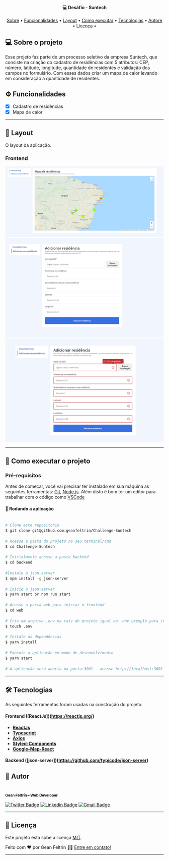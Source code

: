 <h4 align="center">
	💻 Desáfio - Suntech
</h4>

<p align="center">
 <a href="#-sobre-o-projeto">Sobre</a> •
 <a href="#user-content-️-funcionalidades">Funcionalidades</a> •
 <a href="#-layout">Layout</a> •
 <a href="#-como-executar-o-projeto">Como executar</a> •
 <a href="#-tecnologias">Tecnologias</a> •
 <a href="#-autor">Autore</a> •
 <a href="#user-content--licença">Licença</a> •

</p>

## 💻 Sobre o projeto

Esse projeto faz parte de um processo seletivo da empresa Suntech, que consiste na criação do cadastro de residências com 5 atributos: CEP, número, latitude, longitude, quantidade de residentes e validação dos campos no formulário. Com esses dados criar um mapa de calor levando em consideração a quantidade de residentes.

## ⚙️ Funcionalidades

- [x] Cadastro de residências
- [x] Mapa de calor

---

## 🎨 Layout

O layout da aplicação.

### Frontend

<p align="center">
  <img alt="Layout" title="#Layout" src="./assets/Layout01.PNG" width="600px" />

  <img alt="Layout" title="#Layout" src="./assets/Layout02.PNG" width="600px" />

  <img alt="Layout" title="#Layout" src="./assets/Layout03.PNG" width="600px"/> 
</p>

---

## 🚀 Como executar o projeto

### Pré-requisitos

Antes de começar, você vai precisar ter instalado em sua máquina as seguintes ferramentas:
[Git](https://git-scm.com), [Node.js](https://nodejs.org/en/).
Além disto é bom ter um editor para trabalhar com o código como [VSCode](https://code.visualstudio.com/)

#### 🧭 Rodando a aplicação

```bash

# Clone este repositório
$ git clone git@github.com:geanfeltrin/Challenge-Suntech

# Acesse a pasta do projeto no seu terminal/cmd
$ cd Challenge-Suntech

# Inicialmente acesse a pasta backend
$ cd backend

#Instale o json-server
$ npm install -g json-server

# Inicie o json-server
$ yarn start or npm run start

# Acesse a pasta web para iniciar o frontend
$ cd web

# Crie um arquivo .env na raiz do projeto igual ao .env.exemple para informar sua key do google map
$ touch .env

# Instale as dependências
$ yarn install

# Execute a aplicação em modo de desenvolvimento
$ yarn start

# A aplicação será aberta na porta:3001 - acesse http://localhost:3001 por que o json-server executa na porta 3000

```

---

## 🛠 Tecnologias

As seguintes ferramentas foram usadas na construção do projeto:

#### **Frontend** ([ReactJs])(https://reactjs.org/)

- **[ReactJs](https://reactjs.org/)**
- **[Typescript](https://www.typescriptlang.org/)**
- **[Axios](https://github.com/axios/axios)**
- **[Styled-Components](https://styled-components.com/)**
- **[Google-Map-React](https://github.com/google-map-react/google-map-react)**

#### **Backend** ([json-server])(https://github.com/typicode/json-server)

## 🦸 Autor

<a href="https://github.com/geanfeltrin">
 <img style="border-radius: 50%;" src="https://avatars2.githubusercontent.com/u/32302438?s=460&u=16efbd85b761114e0effe20244bddd2d19f230f8&v=4" width="100px;" alt=""/>
 <br />
  <sub>
    <b>Gean Feltrin - Web Developer</b>
  </sub>
</a>
 <br />

[![Twitter Badge](https://img.shields.io/badge/-@Geanfeltrin1-1ca0f1?style=flat-square&labelColor=1ca0f1&logo=twitter&logoColor=white&link=https://twitter.com/tgmarinho)](https://twitter.com/Geanfeltrin1) [![Linkedin Badge](https://img.shields.io/badge/-Gean-blue?style=flat-square&logo=Linkedin&logoColor=white&link=https://www.linkedin.com/in/geanfeltrin/)](https://www.linkedin.com/in/geanfeltrin/)
[![Gmail Badge](https://img.shields.io/badge/-geanfeltrin75@gmail.com-c14438?style=flat-square&logo=Gmail&logoColor=white&link=mailto:geanfeltrin75@gmail.com)](mailto:geanfeltrin75@gmail.com)

---

## 📝 Licença

Este projeto esta sobe a licença [MIT](./LICENSE).

Feito com ❤️ por Gean Feltrin 👋🏽 [Entre em contato!](https://www.linkedin.com/in/geanfeltrin/)

---
